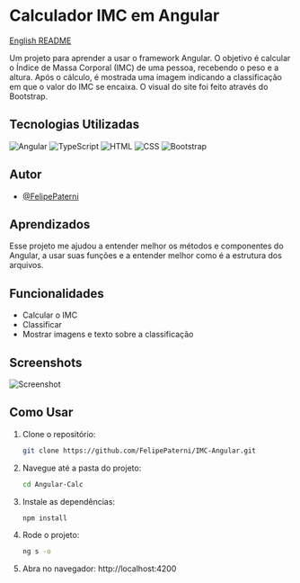 # Calculador IMC em Angular

[English README](/README.md)

Um projeto para aprender a usar o framework Angular. O objetivo é calcular o Índice de Massa Corporal (IMC) de uma pessoa, recebendo o peso e a altura. Após o cálculo, é mostrada uma imagem indicando a classificação em que o valor do IMC se encaixa. O visual do site foi feito através do Bootstrap.

## Tecnologias Utilizadas

![Angular](https://img.shields.io/badge/Angular-DD0031?style=for-the-badge&logo=angular&logoColor=white)
![TypeScript](https://img.shields.io/badge/TypeScript-3178C6?style=for-the-badge&logo=typescript&logoColor=white)
![HTML](https://img.shields.io/badge/HTML-E34F26?style=for-the-badge&logo=html5&logoColor=white)
![CSS](https://img.shields.io/badge/CSS-1572B6?style=for-the-badge&logo=css3&logoColor=white)
![Bootstrap](https://img.shields.io/badge/Bootstrap-7952B3?style=for-the-badge&logo=bootstrap&logoColor=white)

## Autor

- [@FelipePaterni](https://www.github.com/FelipePaterni)

## Aprendizados

Esse projeto me ajudou a entender melhor os métodos e componentes do Angular, a usar suas funções e a entender melhor como é a estrutura dos arquivos.

## Funcionalidades

- Calcular o IMC
- Classificar
- Mostrar imagens e texto sobre a classificação

## Screenshots

![Screenshot](https://imgur.com/H9ttiGr.png)

## Como Usar

1. Clone o repositório:

   ```bash
   git clone https://github.com/FelipePaterni/IMC-Angular.git
   ```

2. Navegue até a pasta do projeto:

   ```bash
   cd Angular-Calc
   ```

3. Instale as dependências:

   ```bash
   npm install
   ```

4. Rode o projeto:

   ```bash
   ng s -o
   ```

5. Abra no navegador:
   http://localhost:4200
